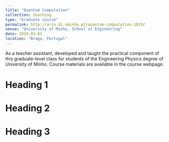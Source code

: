 ```yaml
---
title: "Quantum Computation"
collection: teaching
type: "Graduate course"
permalink: http://arca.di.uminho.pt/quantum-computation-1819/
venue: "University of Minho, School of Engineering"
date: 2019-03-01
location: "Braga, Portugal"
---
```


As a teacher assistant, developed and taught the practical component of this graduate-level class for students of the Engineering Physics degree of University of Minho. Course materials are available in the course webpage.

Heading 1
======

Heading 2
======

Heading 3
======